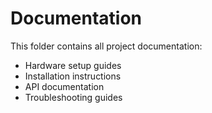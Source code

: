 # Documentation

This folder contains all project documentation:

- Hardware setup guides
- Installation instructions
- API documentation
- Troubleshooting guides
